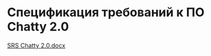 # Спецификация требований к ПО Сhatty 2.0
[SRS Chatty 2.0.docx](https://github.com/user-attachments/files/21335755/SRS.Chatty.2.0.docx)
